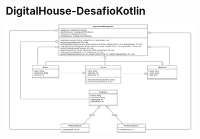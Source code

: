 # DigitalHouse-DesafioKotlin

![UML](https://github.com/brenovaes/DigitalHouse-DesafioKotlin/blob/master/src/main/kotlin/com/digitalhouse/br/DesafioKotlin/UML/Desafio.png?raw=true)
